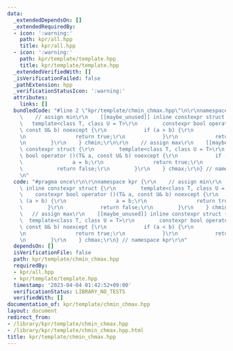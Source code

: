 ```yaml
---
data:
  _extendedDependsOn: []
  _extendedRequiredBy:
  - icon: ':warning:'
    path: kpr/all.hpp
    title: kpr/all.hpp
  - icon: ':warning:'
    path: kpr/template/template.hpp
    title: kpr/template/template.hpp
  _extendedVerifiedWith: []
  _isVerificationFailed: false
  _pathExtension: hpp
  _verificationStatusIcon: ':warning:'
  attributes:
    links: []
  bundledCode: "#line 2 \"kpr/template/chmin_chmax.hpp\"\n\r\nnamespace kpr {\r\n\
    \    // assign min\r\n    [[maybe_unused]] inline constexpr struct {\r\n     \
    \   template<class T, class U = T>\r\n        constexpr bool operator ()(T& a,\
    \ const U& b) noexcept {\r\n            if (a > b) {\r\n                a = b;\r\
    \n                return true;\r\n            }\r\n            return false;\r\
    \n        }\r\n    } chmin;\r\n\r\n    // assign max\r\n    [[maybe_unused]] inline\
    \ constexpr struct {\r\n        template<class T, class U = T>\r\n        constexpr\
    \ bool operator ()(T& a, const U& b) noexcept {\r\n            if (a < b) {\r\n\
    \                a = b;\r\n                return true;\r\n            }\r\n \
    \           return false;\r\n        }\r\n    } chmax;\r\n} // namespace kpr\r\
    \n"
  code: "#pragma once\r\n\r\nnamespace kpr {\r\n    // assign min\r\n    [[maybe_unused]]\
    \ inline constexpr struct {\r\n        template<class T, class U = T>\r\n    \
    \    constexpr bool operator ()(T& a, const U& b) noexcept {\r\n            if\
    \ (a > b) {\r\n                a = b;\r\n                return true;\r\n    \
    \        }\r\n            return false;\r\n        }\r\n    } chmin;\r\n\r\n \
    \   // assign max\r\n    [[maybe_unused]] inline constexpr struct {\r\n      \
    \  template<class T, class U = T>\r\n        constexpr bool operator ()(T& a,\
    \ const U& b) noexcept {\r\n            if (a < b) {\r\n                a = b;\r\
    \n                return true;\r\n            }\r\n            return false;\r\
    \n        }\r\n    } chmax;\r\n} // namespace kpr\r\n"
  dependsOn: []
  isVerificationFile: false
  path: kpr/template/chmin_chmax.hpp
  requiredBy:
  - kpr/all.hpp
  - kpr/template/template.hpp
  timestamp: '2023-04-04 01:42:52+09:00'
  verificationStatus: LIBRARY_NO_TESTS
  verifiedWith: []
documentation_of: kpr/template/chmin_chmax.hpp
layout: document
redirect_from:
- /library/kpr/template/chmin_chmax.hpp
- /library/kpr/template/chmin_chmax.hpp.html
title: kpr/template/chmin_chmax.hpp
---
```

